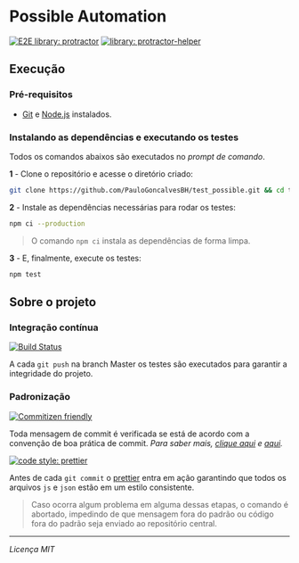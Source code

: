 # Possible Automation
[![E2E library: protractor](https://img.shields.io/badge/e2e%20library-protractor-blue)](https://www.npmjs.com/package/protractor)
[![library: protractor-helper](https://img.shields.io/badge/library-protractor--helper-blue.svg)](https://www.npmjs.com/package/protractor-helper)

## Execução

### Pré-requisitos

- [Git](https://git-scm.com/download/) e [Node.js](https://nodejs.org/en/download/) instalados.

### Instalando as dependências e executando os testes

Todos os comandos abaixos são executados no _prompt de comando_.

**1** - Clone o repositório e acesse o diretório criado:

```sh
git clone https://github.com/PauloGoncalvesBH/test_possible.git && cd test_possible
```

**2** - Instale as dependências necessárias para rodar os testes:

```sh
npm ci --production
```
> O comando `npm ci` instala as dependências de forma limpa.

**3** - E, finalmente, execute os testes:

```sh
npm test
```

## Sobre o projeto

### Integração contínua

[![Build Status](https://img.shields.io/endpoint.svg?url=https%3A%2F%2Factions-badge.atrox.dev%2FPauloGoncalvesBH%2Ftest_possible%2Fbadge%3Fref%3Dmaster%26token%3D23bb4674665a2440888157866835ac7bb2341112&style=flat)](https://actions-badge.atrox.dev/PauloGoncalvesBH/test_possible/goto?ref=master&token=23bb4674665a2440888157866835ac7bb2341112)

A cada `git push` na branch Master os testes são executados para garantir a integridade do projeto.

### Padronização

[![Commitizen friendly](https://img.shields.io/badge/commitizen-friendly-brightgreen.svg)](http://commitizen.github.io/cz-cli/)

Toda mensagem de commit é verificada se está de acordo com a convenção de boa prática de commit. _Para saber mais, [clique aqui](https://github.com/conventional-changelog/commitlint#what-is-commitlint) e [aqui](https://commitlint.js.org/#/concepts-commit-conventions)._

[![code style: prettier](https://img.shields.io/badge/code_style-prettier-ff69b4.svg)](https://github.com/prettier/prettier)

Antes de cada `git commit` o [prettier](https://github.com/prettier/prettier) entra em ação garantindo que todos os arquivos `js` e `json` estão em um estilo consistente.

> Caso ocorra algum problema em alguma dessas etapas, o comando é abortado, impedindo de que mensagem fora do padrão ou código fora do padrão seja enviado ao repositório central.

---

_Licença MIT_